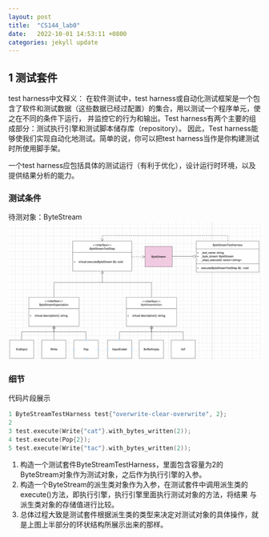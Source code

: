 ```yaml
---
layout: post
title:  "CS144_lab0"
date:   2022-10-01 14:53:11 +0800
categories: jekyll update
---
```

## 1 测试套件
test harness中文释义：
在软件测试中，test harness或自动化测试框架是一个包含了软件和测试数据（这些数据已经过配置）的集合，用以测试一个程序单元，使之在不同的条件下运行，
并监控它的行为和输出。Test harness有两个主要的组成部分：测试执行引擎和测试脚本储存库（repository）。
因此，Test harness能够使我们实现自动化地测试。简单的说，你可以把test harness当作是你构建测试时所使用脚手架。

一个test harness应包括具体的测试运行（有利于优化），设计运行时环境，以及提供结果分析的能力。

### 测试条件
待测对象：ByteStream
![img.png](https://github.com/GbuHti/gbuhti.github.io/blob/gh-pages/_posts/pic/harness_uml_class.png)

### 细节
代码片段展示
```c++
1 ByteStreamTestHarness test{"overwrite-clear-overwrite", 2};
2 
3 test.execute(Write{"cat"}.with_bytes_written(2));
4 test.execute(Pop{2});
5 test.execute(Write{"tac"}.with_bytes_written(2));
```
1. 构造一个测试套件ByteStreamTestHarness，里面包含容量为2的ByteStream对象作为测试对象，之后作为执行引擎的入参。
2. 构造一个ByteStream的派生类对象作为入参，在测试套件中调用派生类的execute()方法，即执行引擎，执行引擎里面执行测试对象的方法，将结果
与派生类对象的存储值进行比较。
3. 总体过程大致是测试套件根据派生类的类型来决定对测试对象的具体操作，就是上图上半部分的环状结构所展示出来的那样。